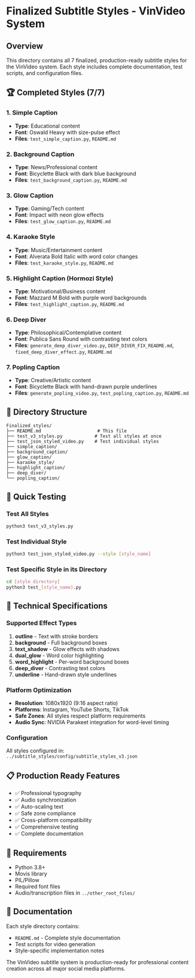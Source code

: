 # Finalized Subtitle Styles - VinVideo System

## Overview
This directory contains all 7 finalized, production-ready subtitle styles for the VinVideo system. Each style includes complete documentation, test scripts, and configuration files.

## 🏆 Completed Styles (7/7)

### 1. **Simple Caption** 
- **Type**: Educational content
- **Font**: Oswald Heavy with size-pulse effect
- **Files**: `test_simple_caption.py`, `README.md`

### 2. **Background Caption**
- **Type**: News/Professional content  
- **Font**: Bicyclette Black with dark blue background
- **Files**: `test_background_caption.py`, `README.md`

### 3. **Glow Caption**
- **Type**: Gaming/Tech content
- **Font**: Impact with neon glow effects
- **Files**: `test_glow_caption.py`, `README.md`

### 4. **Karaoke Style**
- **Type**: Music/Entertainment content
- **Font**: Alverata Bold Italic with word color changes
- **Files**: `test_karaoke_style.py`, `README.md`

### 5. **Highlight Caption** (Hormozi Style)
- **Type**: Motivational/Business content
- **Font**: Mazzard M Bold with purple word backgrounds
- **Files**: `test_highlight_caption.py`, `README.md`

### 6. **Deep Diver**
- **Type**: Philosophical/Contemplative content
- **Font**: Publica Sans Round with contrasting text colors
- **Files**: `generate_deep_diver_video.py`, `DEEP_DIVER_FIX_README.md`, `fixed_deep_diver_effect.py`, `README.md`

### 7. **Popling Caption**
- **Type**: Creative/Artistic content
- **Font**: Bicyclette Black with hand-drawn purple underlines
- **Files**: `generate_popling_video.py`, `test_popling_caption.py`, `README.md`

## 📁 Directory Structure
```
Finalized_styles/
├── README.md                     # This file
├── test_v3_styles.py            # Test all styles at once
├── test_json_styled_video.py    # Test individual styles
├── simple_caption/
├── background_caption/
├── glow_caption/
├── karaoke_style/
├── highlight_caption/
├── deep_diver/
└── popling_caption/
```

## 🚀 Quick Testing

### Test All Styles
```bash
python3 test_v3_styles.py
```

### Test Individual Style
```bash
python3 test_json_styled_video.py --style [style_name]
```

### Test Specific Style in its Directory
```bash
cd [style_directory]
python3 test_[style_name].py
```

## 🎯 Technical Specifications

### Supported Effect Types
1. **outline** - Text with stroke borders
2. **background** - Full background boxes  
3. **text_shadow** - Glow effects with shadows
4. **dual_glow** - Word color highlighting
5. **word_highlight** - Per-word background boxes
6. **deep_diver** - Contrasting text colors
7. **underline** - Hand-drawn style underlines

### Platform Optimization
- **Resolution**: 1080x1920 (9:16 aspect ratio)
- **Platforms**: Instagram, YouTube Shorts, TikTok
- **Safe Zones**: All styles respect platform requirements
- **Audio Sync**: NVIDIA Parakeet integration for word-level timing

### Configuration
All styles configured in:
`../subtitle_styles/config/subtitle_styles_v3.json`

## 📋 Production Ready Features
- ✅ Professional typography
- ✅ Audio synchronization
- ✅ Auto-scaling text
- ✅ Safe zone compliance  
- ✅ Cross-platform compatibility
- ✅ Comprehensive testing
- ✅ Complete documentation

## 🔧 Requirements
- Python 3.8+
- Movis library
- PIL/Pillow
- Required font files
- Audio/transcription files in `../other_root_files/`

## 📖 Documentation
Each style directory contains:
- `README.md` - Complete style documentation
- Test scripts for video generation
- Style-specific implementation notes

The VinVideo subtitle system is production-ready for professional content creation across all major social media platforms.